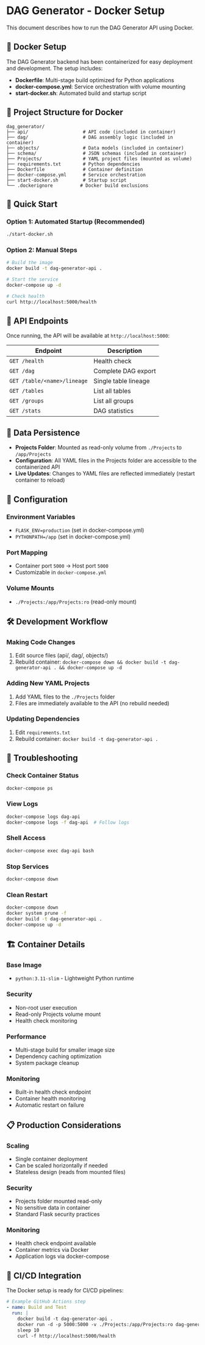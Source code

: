# DAG Generator - Docker Setup

This document describes how to run the DAG Generator API using Docker.

## 🐳 Docker Setup

The DAG Generator backend has been containerized for easy deployment and development. The setup includes:

- **Dockerfile**: Multi-stage build optimized for Python applications
- **docker-compose.yml**: Service orchestration with volume mounting
- **start-docker.sh**: Automated build and startup script

## 📁 Project Structure for Docker

```
dag_generator/
├── api/                    # API code (included in container)
├── dag/                    # DAG assembly logic (included in container)
├── objects/                # Data models (included in container)
├── schema/                 # JSON schemas (included in container)
├── Projects/               # YAML project files (mounted as volume)
├── requirements.txt        # Python dependencies
├── Dockerfile              # Container definition
├── docker-compose.yml      # Service orchestration
├── start-docker.sh         # Startup script
└── .dockerignore          # Docker build exclusions
```

## 🚀 Quick Start

### Option 1: Automated Startup (Recommended)
```bash
./start-docker.sh
```

### Option 2: Manual Steps
```bash
# Build the image
docker build -t dag-generator-api .

# Start the service
docker-compose up -d

# Check health
curl http://localhost:5000/health
```

## 📡 API Endpoints

Once running, the API will be available at `http://localhost:5000`:

| Endpoint | Description |
|----------|-------------|
| `GET /health` | Health check |
| `GET /dag` | Complete DAG export |
| `GET /table/<name>/lineage` | Single table lineage |
| `GET /tables` | List all tables |
| `GET /groups` | List all groups |
| `GET /stats` | DAG statistics |

## 💾 Data Persistence

- **Projects Folder**: Mounted as read-only volume from `./Projects` to `/app/Projects`
- **Configuration**: All YAML files in the Projects folder are accessible to the containerized API
- **Live Updates**: Changes to YAML files are reflected immediately (restart container to reload)

## 🔧 Configuration

### Environment Variables
- `FLASK_ENV=production` (set in docker-compose.yml)
- `PYTHONPATH=/app` (set in docker-compose.yml)

### Port Mapping
- Container port `5000` → Host port `5000`
- Customizable in `docker-compose.yml`

### Volume Mounts
- `./Projects:/app/Projects:ro` (read-only mount)

## 🛠 Development Workflow

### Making Code Changes
1. Edit source files (api/, dag/, objects/)
2. Rebuild container: `docker-compose down && docker build -t dag-generator-api . && docker-compose up -d`

### Adding New YAML Projects
1. Add YAML files to the `./Projects` folder
2. Files are immediately available to the API (no rebuild needed)

### Updating Dependencies
1. Edit `requirements.txt`
2. Rebuild container: `docker build -t dag-generator-api .`

## 🐛 Troubleshooting

### Check Container Status
```bash
docker-compose ps
```

### View Logs
```bash
docker-compose logs dag-api
docker-compose logs -f dag-api  # Follow logs
```

### Shell Access
```bash
docker-compose exec dag-api bash
```

### Stop Services
```bash
docker-compose down
```

### Clean Restart
```bash
docker-compose down
docker system prune -f
docker build -t dag-generator-api .
docker-compose up -d
```

## 🏗 Container Details

### Base Image
- `python:3.11-slim` - Lightweight Python runtime

### Security
- Non-root user execution
- Read-only Projects volume mount
- Health check monitoring

### Performance
- Multi-stage build for smaller image size
- Dependency caching optimization
- System package cleanup

### Monitoring
- Built-in health check endpoint
- Container health monitoring
- Automatic restart on failure

## 📋 Production Considerations

### Scaling
- Single container deployment
- Can be scaled horizontally if needed
- Stateless design (reads from mounted files)

### Security
- Projects folder mounted read-only
- No sensitive data in container
- Standard Flask security practices

### Monitoring
- Health check endpoint available
- Container metrics via Docker
- Application logs via docker-compose

## 🔄 CI/CD Integration

The Docker setup is ready for CI/CD pipelines:

```yaml
# Example GitHub Actions step
- name: Build and Test
  run: |
    docker build -t dag-generator-api .
    docker run -d -p 5000:5000 -v ./Projects:/app/Projects:ro dag-generator-api
    sleep 10
    curl -f http://localhost:5000/health
```
